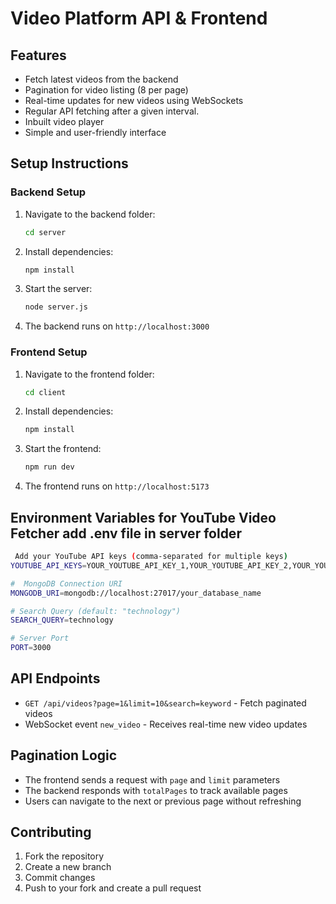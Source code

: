 # Video Platform API & Frontend

## Features
- Fetch latest videos from the backend
- Pagination for video listing (8 per page)
- Real-time updates for new videos using WebSockets
- Regular API fetching after a given interval.
- Inbuilt video player
- Simple and user-friendly interface


## Setup Instructions

### Backend Setup

1. Navigate to the backend folder:
   ```sh
   cd server
   ```
2. Install dependencies:
   ```sh
   npm install
   ```
3. Start the server:
   ```sh
   node server.js
   ```
3. The backend runs on `http://localhost:3000`

### Frontend Setup
1. Navigate to the frontend folder:
   ```sh
   cd client
   ```
2. Install dependencies:
   ```sh
   npm install
   ```
3. Start the frontend:
   ```sh
   npm run dev
   ```
4. The frontend runs on `http://localhost:5173`
## Environment Variables for YouTube Video Fetcher add .env file in server folder
```sh
 Add your YouTube API keys (comma-separated for multiple keys)
YOUTUBE_API_KEYS=YOUR_YOUTUBE_API_KEY_1,YOUR_YOUTUBE_API_KEY_2,YOUR_YOUTUBE_API_KEY_3

#  MongoDB Connection URI
MONGODB_URI=mongodb://localhost:27017/your_database_name

# Search Query (default: "technology")
SEARCH_QUERY=technology

# Server Port
PORT=3000
```
## API Endpoints
- `GET /api/videos?page=1&limit=10&search=keyword` - Fetch paginated videos
- WebSocket event `new_video` - Receives real-time new video updates

## Pagination Logic
- The frontend sends a request with `page` and `limit` parameters
- The backend responds with `totalPages` to track available pages
- Users can navigate to the next or previous page without refreshing

## Contributing
1. Fork the repository
2. Create a new branch
3. Commit changes
4. Push to your fork and create a pull request

